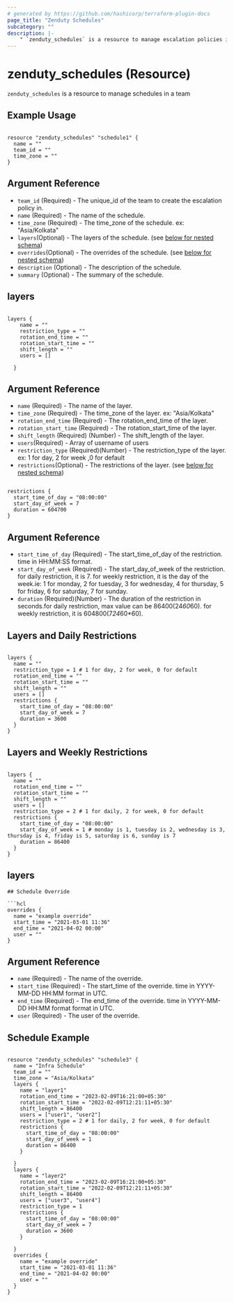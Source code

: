 ```yaml
---
# generated by https://github.com/hashicorp/terraform-plugin-docs
page_title: "Zenduty Schedules"
subcategory: ""
description: |-
    " `zenduty_schedules` is a resource to manage escalation policies in a team "
---
```


# zenduty_schedules (Resource)

`zenduty_schedules` is a resource to manage schedules in a team


## Example Usage    
```hcl

resource "zenduty_schedules" "schedule1" {
  name = ""
  team_id = ""
  time_zone = ""  
}

```


## Argument Reference

* `team_id` (Required) - The unique_id of the team to create the escalation policy in.
* `name` (Required) - The name of the schedule.
* `time_zone` (Required) - The time_zone of the schedule. ex: "Asia/Kolkata"
* `layers`(Optional) - The layers of the schedule. (see [below for nested schema](#nestedblock--layers))
* `overrides`(Optional) - The overrides of the schedule. (see [below for nested schema](#nestedblock--overrides))
* `description` (Optional) - The description of the schedule.
* `summary` (Optional) - The summary of the schedule.

<!-- schema generated by tfplugindocs -->


<a id="nestedblock--layers"></a>
## layers

```hcl

layers {
    name = ""
    restriction_type = ""
    rotation_end_time = ""
    rotation_start_time = ""
    shift_length = ""
    users = []

  }

```

## Argument Reference
* `name` (Required) - The name of the layer.
* `time_zone` (Required) - The time_zone of the layer. ex: "Asia/Kolkata"
* `rotation_end_time` (Required) - The rotation_end_time of the layer.
* `rotation_start_time` (Required) - The rotation_start_time of the layer.
* `shift_length` (Required) (Number) - The shift_length of the layer.
* `users`(Required) -  Array of username of users
* `restriction_type` (Required)(Number) - The restriction_type of the layer. ex: 1 for day, 2 for week ,0 for default
* `restrictions`(Optional) - The restrictions of the layer. (see [below for nested schema](#nestedblock--restrictions))


<a id="nestedblock--restrictions"></a>

```hcl

restrictions {
  start_time_of_day = "08:00:00"
  start_day_of_week = 7
  duration = 604700
}

```

## Argument Reference
* `start_time_of_day` (Required) - The start_time_of_day of the restriction. time in HH:MM:SS format.
* `start_day_of_week` (Required) - The start_day_of_week of the restriction. for daily restriction, it is 7. for weekly restriction, it is the day of the week.ie: 1 for monday, 2 for tuesday, 3 for wednesday, 4 for thursday, 5 for friday, 6 for saturday, 7 for sunday.
* `duration` (Required)(Number) - The duration of the restriction in seconds.for daily restriction, max value can be  86400(24*60*60). for weekly restriction, it is 604800(7*24*60*60).

## Layers and Daily Restrictions

```hcl

layers {
  name = ""
  restriction_type = 1 # 1 for day, 2 for week, 0 for default
  rotation_end_time = ""
  rotation_start_time = ""
  shift_length = ""
  users = []
  restrictions {
    start_time_of_day = "08:00:00"
    start_day_of_week = 7 
    duration = 3600
  }
}

```
## Layers and Weekly Restrictions

```hcl

layers {
  name = ""
  rotation_end_time = ""
  rotation_start_time = ""
  shift_length = ""
  users = []
  restriction_type = 2 # 1 for daily, 2 for week, 0 for default
  restrictions {
    start_time_of_day = "08:00:00"
    start_day_of_week = 1 # monday is 1, tuesday is 2, wednesday is 3, thursday is 4, friday is 5, saturday is 6, sunday is 7
    duration = 86400
  }
}

```


<a id="nestedblock--overrides"></a>
## layers

```hcl
## Schedule Override

```hcl
overrides { 
  name = "example override"
  start_time = "2021-03-01 11:36"
  end_time = "2021-04-02 00:00"
  user = ""  
}

```
## Argument Reference
* `name` (Required) - The name of the override.
* `start_time` (Required) - The start_time of the override. time in YYYY-MM-DD HH:MM format in UTC.
* `end_time` (Required) - The end_time of the override. time in YYYY-MM-DD HH:MM format format in UTC.
* `user` (Required) - The user of the override.





## Schedule Example 

```hcl

resource "zenduty_schedules" "schedule3" {
  name = "Infra Schedule"
  team_id = ""
  time_zone = "Asia/Kolkata" 
  layers {
    name = "layer1"
    rotation_end_time = "2023-02-09T16:21:00+05:30"
    rotation_start_time = "2022-02-09T12:21:11+05:30"
    shift_length = 86400
    users = ["user1", "user2"]
    restriction_type = 2 # 1 for daily, 2 for week, 0 for default
    restrictions {
      start_time_of_day = "08:00:00"
      start_day_of_week = 1 
      duration = 86400
    }

  }
  layers {
    name = "layer2"
    rotation_end_time = "2023-02-09T16:21:00+05:30"
    rotation_start_time = "2022-02-09T12:21:11+05:30"
    shift_length = 86400
    users = ["user3", "user4"]
    restriction_type = 1
    restrictions {
      start_time_of_day = "08:00:00"
      start_day_of_week = 7 
      duration = 3600
    }

  }
  overrides { 
    name = "example override"
    start_time = "2021-03-01 11:36"
    end_time = "2021-04-02 00:00"
    user = ""  
  }
}


```
